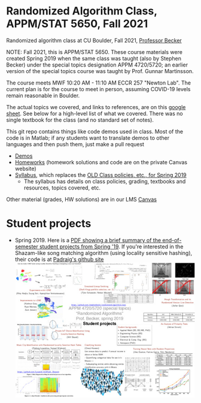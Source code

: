 # Randomized Algorithm Class, APPM/STAT 5650, Fall 2021
Randomized algorithm class at CU Boulder, Fall 2021, [Professor Becker](http://amath.colorado.edu/faculty/becker/)

NOTE: Fall 2021, this is APPM/STAT 5650.  These course materials were created Spring 2019 when the same class was taught (also by Stephen Becker) under the special topics designation APPM 4720/5720; an earlier version of the special topics course was taught by Prof. Gunnar Martinsson.

The course meets MWF	10:20 AM - 11:10 AM	ECCR 257 "Newton Lab". The current plan is for the course to meet in person, assuming COVID-19 levels remain reasonable in Boulder.

The actual topics we covered, and links to references, are on this [google sheet](https://docs.google.com/spreadsheets/d/1z2yT99o8nCiotU0OZbrmmk0kAjff5iUDhKo3fpRVORA/edit?usp=sharing).  See below for a high-level list of what we covered. There was no single textbook for the class (and no standard set of notes).

This git repo contains things like code demos used in class. Most of the code is in Matlab; if any students want to translate demos to other languages and then push them, just make a pull request
- [Demos](Demos/)
- [Homeworks](Homeworks/) (homework solutions and code are on the private Canvas website)
- [Syllabus](syllabus.md), which replaces the [OLD Class policies, etc., for Spring 2019](APPM4720_5720_Spr2019_Syllabus.pdf)
  - The syllabus has details on class policies, grading, textbooks and resources, topics covered, etc.

Other material (grades, HW solutions) are in our LMS [Canvas](https://canvas.colorado.edu/courses/76997)

# Student projects
- Spring 2019. Here is a [PDF showing a brief summary of the end-of-semester student projects from Spring '19](SlideshowAllPresentations_4720Spr19_Randomized.pdf).  If you're interested in the Shazam-like song matching algorithm (using locality sensitive hashing), their code is at [Padraig's github site](https://github.com/Lysandr/minHash_Shazam)
[![image for spring 2019](SlideshowAllPresentations_4720Spr19_Randomized.jpeg)](SlideshowAllPresentations_4720Spr19_Randomized.pdf)
